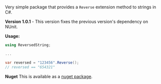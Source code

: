 Very simple package that provides a `Reverse` extension method to strings in C#.

**Version 1.0.1** - This version fixes the previous version's dependency on NUnit.

**Usage:**
```cs
using ReversedString;

...

var reversed = "123456".Reverse();
// reversed == "654321"
```

**Nuget**
This is available as a [nuget package](https://www.nuget.org/packages/ReversedString).
